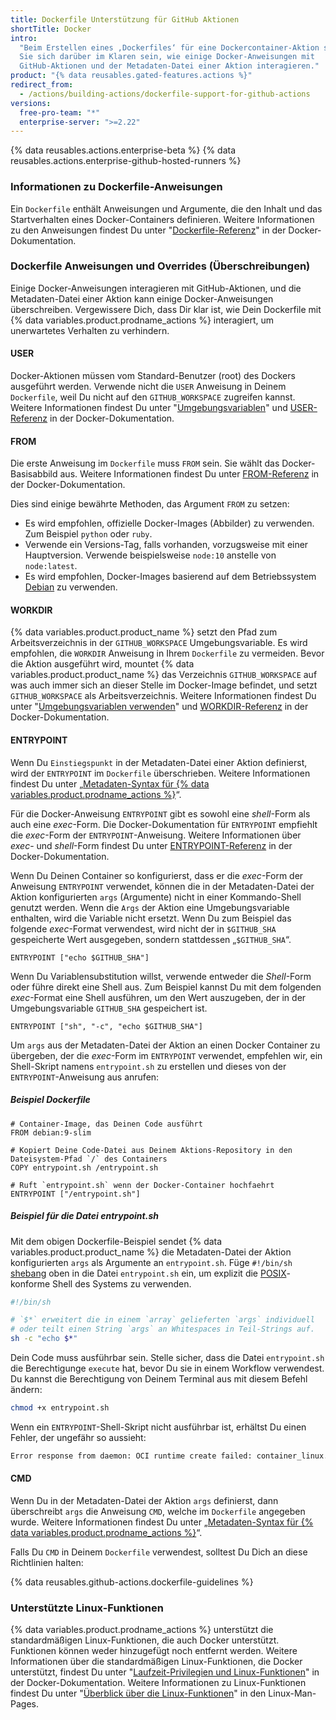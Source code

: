 ```yaml
---
title: Dockerfile Unterstützung für GitHub Aktionen
shortTitle: Docker
intro:
  "Beim Erstellen eines ‚Dockerfiles‘ für eine Dockercontainer-Aktion sollten
  Sie sich darüber im Klaren sein, wie einige Docker-Anweisungen mit
  GitHub-Aktionen und der Metadaten-Datei einer Aktion interagieren."
product: "{% data reusables.gated-features.actions %}"
redirect_from:
  - /actions/building-actions/dockerfile-support-for-github-actions
versions:
  free-pro-team: "*"
  enterprise-server: ">=2.22"
---
```


{% data reusables.actions.enterprise-beta %}
{% data reusables.actions.enterprise-github-hosted-runners %}

### Informationen zu Dockerfile-Anweisungen

Ein `Dockerfile` enthält Anweisungen und Argumente, die den Inhalt und das
Startverhalten eines Docker-Containers definieren. Weitere Informationen zu den
Anweisungen findest Du unter
"[Dockerfile-Referenz](https://docs.docker.com/engine/reference/builder/)" in
der Docker-Dokumentation.

### Dockerfile Anweisungen und Overrides (Überschreibungen)

Einige Docker-Anweisungen interagieren mit GitHub-Aktionen, und die
Metadaten-Datei einer Aktion kann einige Docker-Anweisungen überschreiben.
Vergewissere Dich, dass Dir klar ist, wie Dein Dockerfile mit
{% data variables.product.prodname_actions %} interagiert, um unerwartetes
Verhalten zu verhindern.

#### USER

Docker-Aktionen müssen vom Standard-Benutzer (root) des Dockers ausgeführt
werden. Verwende nicht die `USER` Anweisung in Deinem `Dockerfile`, weil Du
nicht auf den `GITHUB_WORKSPACE` zugreifen kannst. Weitere Informationen findest
Du unter
"[Umgebungsvariablen](/actions/configuring-and-managing-workflows/using-environment-variables)"
und [USER-Referenz](https://docs.docker.com/engine/reference/builder/#user) in
der Docker-Dokumentation.

#### FROM

Die erste Anweisung im `Dockerfile` muss `FROM` sein. Sie wählt das
Docker-Basisabbild aus. Weitere Informationen findest Du unter
[FROM-Referenz](https://docs.docker.com/engine/reference/builder/#from) in der
Docker-Dokumentation.

Dies sind einige bewährte Methoden, das Argument `FROM` zu setzen:

- Es wird empfohlen, offizielle Docker-Images (Abbilder) zu verwenden. Zum
  Beispiel `python` oder `ruby`.
- Verwende ein Versions-Tag, falls vorhanden, vorzugsweise mit einer
  Hauptversion. Verwende beispielsweise `node:10` anstelle von `node:latest`.
- Es wird empfohlen, Docker-Images basierend auf dem Betriebssystem
  [Debian](https://www.debian.org/) zu verwenden.

#### WORKDIR

{% data variables.product.product_name %} setzt den Pfad zum Arbeitsverzeichnis
in der `GITHUB_WORKSPACE` Umgebungsvariable. Es wird empfohlen, die `WORKDIR`
Anweisung in Ihrem `Dockerfile` zu vermeiden. Bevor die Aktion ausgeführt wird,
mountet {% data variables.product.product_name %} das Verzeichnis
`GITHUB_WORKSPACE` auf was auch immer sich an dieser Stelle im Docker-Image
befindet, und setzt `GITHUB_WORKSPACE` als Arbeitsverzeichnis. Weitere
Informationen findest Du unter
"[Umgebungsvariablen verwenden](/actions/configuring-and-managing-workflows/using-environment-variables)"
und
[WORKDIR-Referenz](https://docs.docker.com/engine/reference/builder/#workdir) in
der Docker-Dokumentation.

#### ENTRYPOINT

Wenn Du `Einstiegspunkt` in der Metadaten-Datei einer Aktion definierst, wird
der `ENTRYPOINT` im `Dockerfile` überschrieben. Weitere Informationen findest Du
unter
„[Metadaten-Syntax für {% data variables.product.prodname_actions %}](/actions/creating-actions/metadata-syntax-for-github-actions/#runsentrypoint)“.

Für die Docker-Anweisung `ENTRYPOINT` gibt es sowohl eine _shell_-Form als auch
eine _exec_-Form. Die Docker-Dokumentation für `ENTRYPOINT` empfiehlt die
_exec_-Form der `ENTRYPOINT`-Anweisung. Weitere Informationen über _exec_- und
_shell_-Form findest Du unter
[ENTRYPOINT-Referenz](https://docs.docker.com/engine/reference/builder/#entrypoint)
in der Docker-Dokumentation.

Wenn Du Deinen Container so konfigurierst, dass er die _exec_-Form der Anweisung
`ENTRYPOINT` verwendet, können die in der Metadaten-Datei der Aktion
konfigurierten `args` (Argumente) nicht in einer Kommando-Shell genutzt werden.
Wenn die `Args` der Aktion eine Umgebungsvariable enthalten, wird die Variable
nicht ersetzt. Wenn Du zum Beispiel das folgende _exec_-Format verwendest, wird
nicht der in `$GITHUB_SHA` gespeicherte Wert ausgegeben, sondern stattdessen
„`$GITHUB_SHA`“.

```
ENTRYPOINT ["echo $GITHUB_SHA"]
```

Wenn Du Variablensubstitution willst, verwende entweder die _Shell_-Form oder
führe direkt eine Shell aus. Zum Beispiel kannst Du mit dem folgenden
_exec_-Format eine Shell ausführen, um den Wert auszugeben, der in der
Umgebungsvariable `GITHUB_SHA` gespeichert ist.

```
ENTRYPOINT ["sh", "-c", "echo $GITHUB_SHA"]
```

Um `args` aus der Metadaten-Datei der Aktion an einen Docker Container zu
übergeben, der die _exec_-Form im `ENTRYPOINT` verwendet, empfehlen wir, ein
Shell-Skript namens `entrypoint.sh` zu erstellen und dieses von der
`ENTRYPOINT`-Anweisung aus anrufen:

##### Beispiel _Dockerfile_

```
# Container-Image, das Deinen Code ausführt
FROM debian:9-slim

# Kopiert Deine Code-Datei aus Deinem Aktions-Repository in den Dateisystem-Pfad `/` des Containers
COPY entrypoint.sh /entrypoint.sh

# Ruft `entrypoint.sh` wenn der Docker-Container hochfaehrt
ENTRYPOINT ["/entrypoint.sh"]
```

##### Beispiel für die Datei _entrypoint.sh_

Mit dem obigen Dockerfile-Beispiel sendet
{% data variables.product.product_name %} die Metadaten-Datei der Aktion
konfigurierten `args` als Argumente an `entrypoint.sh`. Füge `#!/bin/sh`
[shebang](<https://en.wikipedia.org/wiki/Shebang_(Unix)>) oben in die Datei
`entrypoint.sh` ein, um explizit die
[POSIX](https://en.wikipedia.org/wiki/POSIX)-konforme Shell des Systems zu
verwenden.

```sh
#!/bin/sh

# `$*` erweitert die in einem `array` gelieferten `args` individuell
# oder teilt einen String `args` an Whitespaces in Teil-Strings auf.
sh -c "echo $*"
```

Dein Code muss ausführbar sein. Stelle sicher, dass die Datei `entrypoint.sh`
die Berechtigunge `execute` hat, bevor Du sie in einem Workflow verwendest. Du
kannst die Berechtigung von Deinem Terminal aus mit diesem Befehl ändern:

```sh
chmod +x entrypoint.sh
```

Wenn ein `ENTRYPOINT`-Shell-Skript nicht ausführbar ist, erhältst Du einen
Fehler, der ungefähr so aussieht:

```sh
Error response from daemon: OCI runtime create failed: container_linux.go:348: starting container process caused "exec: \"/entrypoint.sh\": permission denied": unknown
```

#### CMD

Wenn Du in der Metadaten-Datei der Aktion `args` definierst, dann überschreibt
`args` die Anweisung `CMD`, welche im `Dockerfile` angegeben wurde. Weitere
Informationen findest Du unter
„[Metadaten-Syntax für {% data variables.product.prodname_actions %}](/actions/creating-actions/metadata-syntax-for-github-actions#runsargs)“.

Falls Du `CMD` in Deinem `Dockerfile` verwendest, solltest Du Dich an diese
Richtlinien halten:

{% data reusables.github-actions.dockerfile-guidelines %}

### Unterstützte Linux-Funktionen

{% data variables.product.prodname_actions %} unterstützt die standardmäßigen
Linux-Funktionen, die auch Docker unterstützt. Funktionen können weder
hinzugefügt noch entfernt werden. Weitere Informationen über die standardmäßigen
Linux-Funktionen, die Docker unterstützt, findest Du unter
"[Laufzeit-Privilegien und Linux-Funktionen](https://docs.docker.com/engine/reference/run/#runtime-privilege-and-linux-capabilities)"
in der Docker-Dokumentation. Weitere Informationen zu Linux-Funktionen findest
Du unter
"[Überblick über die Linux-Funktionen](http://man7.org/linux/man-pages/man7/capabilities.7.html)"
in den Linux-Man-Pages.

